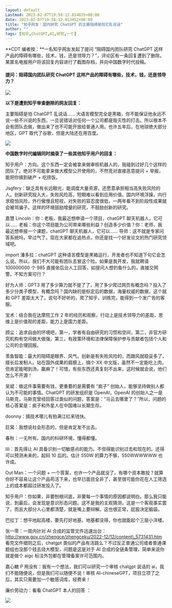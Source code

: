 ```yaml
---
layout: default
Lastmod: 2023-02-07T19:58:12.014035+00:00
date: 2023-02-07T19:58:12.013452+00:00
title: "知乎网友｜国内研究 ChatGPT 的主要阻碍是怕它乱说话"
author: ""
tags: [知乎,ChatGPT,AI,研究,一个]
---
```


**CDT 编者按：**一名知乎网友发起了提问 “阻碍国内团队研究 ChatGPT 这样产品的障碍有哪些，技术，钱，还是领导力？”，评论区有一条回复遭到了删除。某匿名电报用户将该回复内容进行了截图存档，并向中国数字时代投稿。

#### 提问：阻碍国内团队研究 ChatGPT 这样产品的障碍有哪些，技术，钱，还是领导力？

![](https://images.weserv.nl/?url=https%3A//chinadigitaltimes.net/chinese/files/2023/02/image-1675768708889.png)

**以下是遭到知乎审查删除的网友回复：**

主要阻碍是怕 ChatGPT 乱说话…… 大语言模型完全是黑箱，你不能保证他永远不说一些不兴说的东西，一旦说错话对任何一个公司都是毁灭性的打击。所以根本不会有团队去做，做出来了也不可能开放给普通人用。也许五年后，在地球绝大部分地区，GPT 取代了谷歌，但是大陆还在用百度。

![](https://images.weserv.nl/?url=https%3A//chinadigitaltimes.net/chinese/files/2023/02/image-1675768639001.png)

**中国数字时代编辑同时摘录了一些其他知乎用户的回复：**

知乎用户：方向。这个东西一定会被拿来做审核机器人的，我碰到过好几个这样的团队了。绝对不可能拿来做大模型公开使用的，不然竞对直接恶意提问 + 举报，能把你搞到破产 + 吃捞饭。

Jsgfery：缺乏具有长远眼光，能调度大量资源，还愿意承担相当高失败风险的人。创新研究投入大，失败风险高，短期难以看到应用价值。国内环境浮躁，内行求稳怕风险，外行傲慢且短视，对失败的容忍度很低，一两年看不到阶段性成果就会被骂骗子。这样的环境鼓励增量的研究，不鼓励创新的研究。

嘉慧 Lincoln：你：老板，我最近想申请一个项目，chatGPT 聊天机器人，它可以…… 老板：你这个项目能为公司带来哪些利益？创造多少价值？你：老师，我最近想申报一个课题，chatGPT 聊天机器人，它可以…… 导师：这不就是专家问答系统吗，早过气了。现在大家都在追热点，你还是找一个好发论文的热门研究领域吧。

import 潘多拉：chatGPT 这种语言模型是黑箱运行，开发者也不知道下句它会怎么说。所以，我们不大可能有团队去冒这个险。如果是我开发，我就聘请 100000000 个 985 直接坐后台人工回答，如提问人想钓鱼什么的，直接交网警。不知方案可行？

好为人师：GPT3 用了多少算力就不提了了，用了多少爬过网页有概念吗？投入了多少分类子模型，有概念吗？国内缺的是标定后的数据，海量权威的数据，这个就和 GPT 差距太大了。说句不好听的，爬了知乎，训练完，能得到一个发广告的客服。

宝术：结合我在达摩院工作 2 年的经历和观察，行动上是技术领导力的差距，思维上是价值观的差距，能力上是国力差距。

顾尘：追求自由的环境吧，第一，学者有自由研究的习惯和空间，第二，非官方研究机构有空间做大做强，第三，有政策环境和法律保障保护参与贡献者包括个人和公司的合理回报。

羡鱼智能：最大的阻碍是眼界、风气。创新是有失败风险的，而跟风就稳妥多了，擅长后发制人。站在国外成果的肩膀上，搞个 XX 中文版，虽然不一定能吃上肉，但肯定能喝到汤，赢麻了！可惜，有些东西还真复刻不出来，这时候就会说，他们怎么不开源！

吴斌：做这件事需要有钱，更重要的是需要有 “疯子” 创始人，能够坚持做别人都认为不可能的事情。ChatGPT 的研发组织是 OpenAI，OpenAI 的创始人之一是马斯克，马斯克曾经回答过类似的问题，答案是：“马云去哪里了？”所以，问题的核心答案是：疯子和外星人在中国难以长期生存。

doonny：搞技术哪儿有拍满江红来钱快。

巨窝：我想说社会形态的，但是肯定发不出去。

春秋：一无所有。国内的科研环境，懂得都懂。

lili：首先得让 AI 具备识别一切敏感点的能力。不但得能识别过去和现在的。还得可以预测未来的，起码 10 后的。估计 550W 的算力不够，550WWWWWW 也许成。

Out Man：一个问题 + 一个答案，也许一个产品就没了，有哪个资本敢投？就算你好不容易让这个产品苟活下来，也早已面目全非了，甚至很可能你花在人工筛选上的成本都超过研发投入了。

知乎用户：你如果，非要刨根问底，非要每一个事情的原因都说明白。那么我只能说，到最后，会发现是意识形态问题。这不是我的主观猜测，这是一个客观事实罢了，而且大部分人心里都清楚，就是嘴上要辩解。这也很正常，屁股决定脑袋。

巴拉丁：想平地起高楼，要先打好地基，地基都没得，你也就能起个三层小洋楼。

张一零：一周内针对 AI 合成的监管文件迅速出台：http://www.gov.cn/zhengce/zhengceku/2022-12/12/content\_5731431.htm 看完文件细则之后，chatgpt 类似的产品有活路么？不过反正普通公司或者普通课题组也没那个钱去烧大模型，问题是这是对于 AI 合成的全链条管理，简单来说你就是做个 aigc 标注外包都在管理备案许可范围内。

嘉心糖 P 用没有：我有一个想法，我们可以研究一个审核 chatgpt 说话的 ai，我们不能随便说，但是我们可以随便不说！审核 AI-chineseGPT，项目立项了之后，其实只需要加一个敏感词库，经费来！

廉价劳动力：看看 ChatGPT 本人的回答 ：  

![](https://images.weserv.nl/?url=https%3A//chinadigitaltimes.net/chinese/files/2023/02/image-1675770046959.png)

